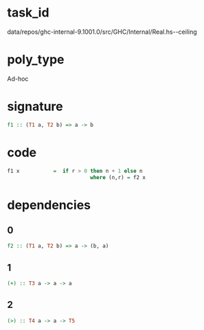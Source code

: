 
# task_id
data/repos/ghc-internal-9.1001.0/src/GHC/Internal/Real.hs--ceiling

# poly_type
Ad-hoc

# signature
```haskell
f1 :: (T1 a, T2 b) => a -> b
```   

# code
```haskell
f1 x           =  if r > 0 then n + 1 else n
                           where (n,r) = f2 x
```

# dependencies
## 0
```haskell
f2 :: (T1 a, T2 b) => a -> (b, a)
```
## 1
```haskell
(+) :: T3 a -> a -> a
```
## 2
```haskell
(>) :: T4 a -> a -> T5
```

